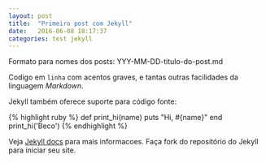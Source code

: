 ```yaml
---
layout: post
title:  "Primeiro post com Jekyll"
date:   2016-06-08 18:17:37
categories: test jekyll
---
```


Formato para nomes dos posts: YYY-MM-DD-titulo-do-post.md

Codigo em `linha` com acentos graves, e tantas outras facilidades da linguagem _Markdown_.

Jekyll também oferece suporte para código fonte:

{% highlight ruby %}
def print_hi(name)
  puts "Hi, #{name}"
end
print_hi('Beco')
{% endhighlight %}

Veja [Jekyll docs][jekyll] para mais informacoes. Faça fork do repositório do Jekyll para iniciar seu site.

[jekyll]:    http://jekyllrb.com


